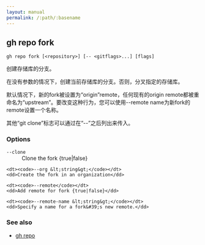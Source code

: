 ```yaml
---
layout: manual
permalink: /:path/:basename
---
```


## gh repo fork

```
gh repo fork [<repository>] [-- <gitflags>...] [flags]
```

创建存储库的分支。

在没有参数的情况下，创建当前存储库的分支。否则，分叉指定的存储库。

默认情况下，新的fork被设置为“origin”remote，任何现有的origin remote都被重命名为“upstream”。要改变这种行为，您可以使用--remote name为新fork的remote设置一个名称。

其他“git clone”标志可以通过在“--”之后列出来传入。

### Options

<dl class="flags">
	<dt><code>--clone</code></dt>
	<dd>Clone the fork {true|false}</dd>

```
<dt><code>--org &lt;string&gt;</code></dt>
<dd>Create the fork in an organization</dd>

<dt><code>--remote</code></dt>
<dd>Add remote for fork {true|false}</dd>

<dt><code>--remote-name &lt;string&gt;</code></dt>
<dd>Specify a name for a fork&#39;s new remote.</dd>
```

</dl>

### See also

-   [gh repo](./gh_repo)

